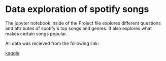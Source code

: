 
# Data exploration of spotify songs

The jupyter notebook inside of the Project file explores different questions and attributes of spotify's top songs and genres. It also explores what makes certain songs popular. 

All data was recieved from the following link:

[kaggle](https://www.kaggle.com/datasets/thedevastator/spotify-tracks-genre-dataset/)


